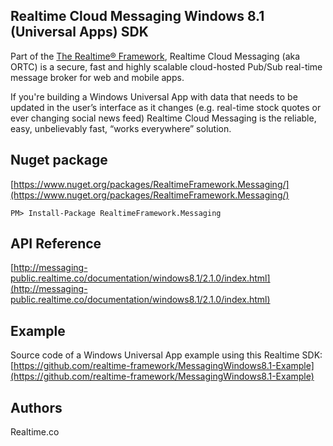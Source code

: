 ## Realtime Cloud Messaging Windows 8.1 (Universal Apps) SDK
Part of the [The Realtime® Framework](http://framework.realtime.co), Realtime Cloud Messaging (aka ORTC) is a secure, fast and highly scalable cloud-hosted Pub/Sub real-time message broker for web and mobile apps.

If you're building a Windows Universal App with data that needs to be updated in the user’s interface as it changes (e.g. real-time stock quotes or ever changing social news feed) Realtime Cloud Messaging is the reliable, easy, unbelievably fast, “works everywhere” solution.

## Nuget package
[https://www.nuget.org/packages/RealtimeFramework.Messaging/](https://www.nuget.org/packages/RealtimeFramework.Messaging/)

	PM> Install-Package RealtimeFramework.Messaging


## API Reference
[http://messaging-public.realtime.co/documentation/windows8.1/2.1.0/index.html](http://messaging-public.realtime.co/documentation/windows8.1/2.1.0/index.html)

## Example
Source code of a Windows Universal App example using this Realtime SDK: [https://github.com/realtime-framework/MessagingWindows8.1-Example](https://github.com/realtime-framework/MessagingWindows8.1-Example)

## Authors
Realtime.co

